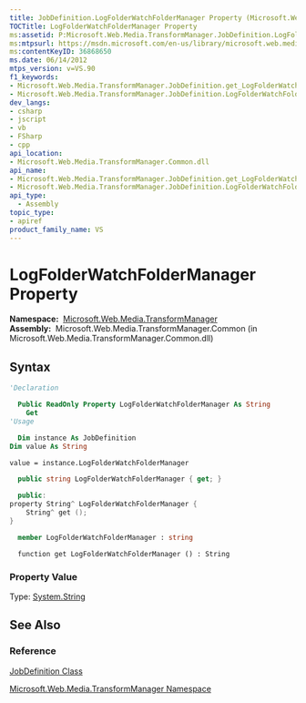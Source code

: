 ```yaml
---
title: JobDefinition.LogFolderWatchFolderManager Property (Microsoft.Web.Media.TransformManager)
TOCTitle: LogFolderWatchFolderManager Property
ms:assetid: P:Microsoft.Web.Media.TransformManager.JobDefinition.LogFolderWatchFolderManager
ms:mtpsurl: https://msdn.microsoft.com/en-us/library/microsoft.web.media.transformmanager.jobdefinition.logfolderwatchfoldermanager(v=VS.90)
ms:contentKeyID: 36868650
ms.date: 06/14/2012
mtps_version: v=VS.90
f1_keywords:
- Microsoft.Web.Media.TransformManager.JobDefinition.get_LogFolderWatchFolderManager
- Microsoft.Web.Media.TransformManager.JobDefinition.LogFolderWatchFolderManager
dev_langs:
- csharp
- jscript
- vb
- FSharp
- cpp
api_location:
- Microsoft.Web.Media.TransformManager.Common.dll
api_name:
- Microsoft.Web.Media.TransformManager.JobDefinition.get_LogFolderWatchFolderManager
- Microsoft.Web.Media.TransformManager.JobDefinition.LogFolderWatchFolderManager
api_type:
  - Assembly
topic_type:
- apiref
product_family_name: VS
---
```


# LogFolderWatchFolderManager Property

**Namespace:**  [Microsoft.Web.Media.TransformManager](microsoft-web-media-transformmanager-namespace.md)  
**Assembly:**  Microsoft.Web.Media.TransformManager.Common (in Microsoft.Web.Media.TransformManager.Common.dll)

## Syntax

```vb
'Declaration

  Public ReadOnly Property LogFolderWatchFolderManager As String
    Get
'Usage

  Dim instance As JobDefinition
Dim value As String

value = instance.LogFolderWatchFolderManager
```

```csharp
  public string LogFolderWatchFolderManager { get; }
```

```cpp
  public:
property String^ LogFolderWatchFolderManager {
    String^ get ();
}
```

``` fsharp
  member LogFolderWatchFolderManager : string
```

```jscript
  function get LogFolderWatchFolderManager () : String
```

### Property Value

Type: [System.String](https://msdn.microsoft.com/library/s1wwdcbf)  

## See Also

### Reference

[JobDefinition Class](jobdefinition-class-microsoft-web-media-transformmanager.md)

[Microsoft.Web.Media.TransformManager Namespace](microsoft-web-media-transformmanager-namespace.md)

